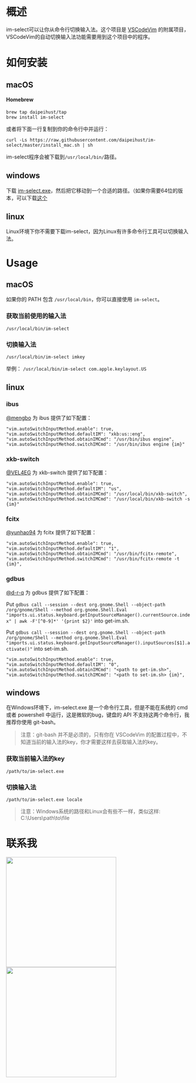# 概述

im-select可以让你从命令行切换输入法。这个项目是 [VSCodeVim](https://github.com/VSCodeVim/Vim) 的附属项目，VSCodeVim的自动切换输入法功能需要用到这个项目中的程序。

# 如何安装

## macOS

#### Homebrew

```shell
brew tap daipeihust/tap
brew install im-select
```

或者将下面一行复制到你的命令行中并运行：

```shell
curl -Ls https://raw.githubusercontent.com/daipeihust/im-select/master/install_mac.sh | sh
```
im-select程序会被下载到`/usr/local/bin/`路径。

## windows

下载 [im-select.exe](https://github.com/daipeihust/im-select/raw/master/im-select-win/out/x86/im-select.exe)，然后把它移动到一个合适的路径。（如果你需要64位的版本，可以下载[这个](https://github.com/daipeihust/im-select/raw/master/im-select-win/out/x64/im-select.exe)

## linux

Linux环境下你不需要下载im-select，因为Linux有许多命令行工具可以切换输入法。


# Usage

## macOS
如果你的 PATH 包含 `/usr/local/bin`，你可以直接使用 `im-select`。

### 获取当前使用的输入法
```shell
/usr/local/bin/im-select
```
### 切换输入法
```shell
/usr/local/bin/im-select imkey
```
举例： `/usr/local/bin/im-select com.apple.keylayout.US`

## linux

### ibus

[@mengbo](https://github.com/mengbo) 为 ibus 提供了如下配置：

```
"vim.autoSwitchInputMethod.enable": true,
"vim.autoSwitchInputMethod.defaultIM": "xkb:us::eng",
"vim.autoSwitchInputMethod.obtainIMCmd": "/usr/bin/ibus engine",
"vim.autoSwitchInputMethod.switchIMCmd": "/usr/bin/ibus engine {im}"
```

### xkb-switch

[@VEL4EG](https://github.com/VEL4EG) 为 xkb-switch 提供了如下配置：

```
"vim.autoSwitchInputMethod.enable": true,
"vim.autoSwitchInputMethod.defaultIM": "us",
"vim.autoSwitchInputMethod.obtainIMCmd": "/usr/local/bin/xkb-switch",
"vim.autoSwitchInputMethod.switchIMCmd": "/usr/local/bin/xkb-switch -s {im}"
```

### fcitx

[@yunhao94](https://github.com/yunhao94) 为 fcitx 提供了如下配置：

```
"vim.autoSwitchInputMethod.enable": true,
"vim.autoSwitchInputMethod.defaultIM": "1",
"vim.autoSwitchInputMethod.obtainIMCmd": "/usr/bin/fcitx-remote",
"vim.autoSwitchInputMethod.switchIMCmd": "/usr/bin/fcitx-remote -t {im}",
```
### gdbus

[@d-r-q](https://github.com/d-r-q) 为 gdbus 提供了如下配置：

Put `gdbus call --session --dest org.gnome.Shell --object-path /org/gnome/Shell --method org.gnome.Shell.Eval "imports.ui.status.keyboard.getInputSourceManager().currentSource.index" | awk -F'[^0-9]*' '{print $2}'` into get-im.sh.

Put `gdbus call --session --dest org.gnome.Shell --object-path /org/gnome/Shell --method org.gnome.Shell.Eval "imports.ui.status.keyboard.getInputSourceManager().inputSources[$1].activate()"` into set-im.sh.

```
"vim.autoSwitchInputMethod.enable": true,
"vim.autoSwitchInputMethod.defaultIM": "0",
"vim.autoSwitchInputMethod.obtainIMCmd": "<path to get-im.sh>",
"vim.autoSwitchInputMethod.switchIMCmd": "<path to set-im.sh> {im}",
```

## windows
在Windows环境下，im-select.exe 是一个命令行工具，但是不能在系统的 cmd 或者 powershell 中运行，这是微软的bug，键盘的 API 不支持这两个命令行，我推荐你使用 git-bash。

> 注意：git-bash 并不是必须的，只有你在 VSCodeVim 的配置过程中，不知道当前的输入法的key，你才需要这样去获取输入法的key。

### 获取当前输入法的key
```shell
/path/to/im-select.exe
```

### 切换输入法
```shell
/path/to/im-select.exe locale
```

> 注意：Windows系统的路径和Linux会有些不一样，类似这样: C:\Users\path\to\file

# 联系我

<div align="left">
    <img src="contact_me.jpeg" height="300">
    <img src="support_me.jpeg" height="300">
</div>
